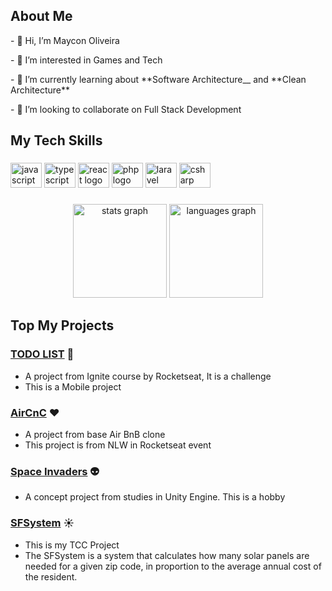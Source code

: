 ## About Me

<p align="left">- 👋 Hi, I’m Maycon Oliveira</p>
<p align="left">- 👀 I’m interested in Games and Tech</p>
<p align="left">- 🌱 I’m currently learning about **Software Architecture__ and **Clean Architecture**</p>
<p align="left">- 💞️ I’m looking to collaborate on Full Stack Development</p>

###
<h2 align="left">My Tech Skills</h2>

###
<div align="left">
  <img src="https://cdn.jsdelivr.net/gh/devicons/devicon/icons/javascript/javascript-original.svg" height="40" width="50" alt="javascript logo"  />
  <img src="https://cdn.jsdelivr.net/gh/devicons/devicon/icons/typescript/typescript-original.svg" height="40" width="50" alt="typescript logo"  />
  <img src="https://cdn.jsdelivr.net/gh/devicons/devicon/icons/react/react-original.svg" height="40" width="50" alt="react logo"  />
  <img src="https://cdn.jsdelivr.net/gh/devicons/devicon/icons/php/php-original.svg" height="40" width="50" alt="php logo"  />
  <img src="https://cdn.jsdelivr.net/gh/devicons/devicon/icons/laravel/laravel-plain.svg" height="40" width="50" alt="laravel logo"  />
  <img src="https://cdn.jsdelivr.net/gh/devicons/devicon/icons/csharp/csharp-original.svg" height="40" width="50" alt="csharp logo"  />
</div>

###
<div align="center">
  <img src="https://github-readme-stats.vercel.app/api?hide_title=false&hide_rank=false&show_icons=true&include_all_commits=true&count_private=true&disable_animations=false&theme=dracula&locale=en&hide_border=false&username=maycon" height="150" alt="stats graph"  />
  <img src="https://github-readme-stats.vercel.app/api/top-langs?locale=pt-br&hide_title=false&layout=compact&card_width=320&langs_count=5&theme=dracula&hide_border=false&username=maycon" height="150" alt="languages graph"  />
</div>

<!---
maycon-ricardo-oliveira/maycon-ricardo-oliveira is a ✨ special ✨ repository because its `README.md` (this file) appears on your GitHub profile.
You can click the Preview link to take a look at your changes.
--->

## Top My Projects

 ### [TODO LIST](https://github.com/maycon-ricardo-oliveira/ignite_chalenge_1) :purple_heart:
 - A project from Ignite course by Rocketseat, It is a challenge 
 - This is a Mobile project
 
 ### [AirCnC](https://github.com/maycon-ricardo-oliveira/AirCnC-frontend) :heart:
 - A project from base Air BnB clone
 - This project is from NLW in Rocketseat event
 
 ### [Space Invaders](https://github.com/maycon-ricardo-oliveira/Space-Invaders-clone) :alien:
 - A concept project from studies in Unity Engine. This is a hobby 
 
 ### [SFSystem](https://github.com/maycon-ricardo-oliveira/estagio-prog) :sunny:
 - This is my TCC Project
 - The SFSystem is a system that calculates how many solar panels are needed for a given zip code, 
   in proportion to the average annual cost of the resident.
